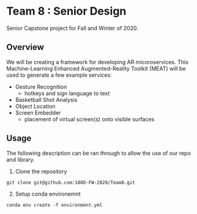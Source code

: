 # Team 8 : Senior Design

Senior Capstone project for Fall and Winter of 2020. 

## Overview

We will be creating a framework for developing AR micoroservices. This Machine-Learning Enhanced Augmented-Reality Toolkit (MEAT) will be used to generate a few example services:

-  Gesture Recognition
    - hotkeys and sign language to text
- Basketball Shot Analysis
- Object Location
- Screen Embedder
    - placement of virtual screen(s) onto visible surfaces

## Usage

The following description can be ran through to allow the use of our repo and library.

1. Clone the repository

```
git clone git@github.com:180D-FW-2020/Team8.git
```

2. Setup conda environemnt
```
conda env create -f environment.yml
```
